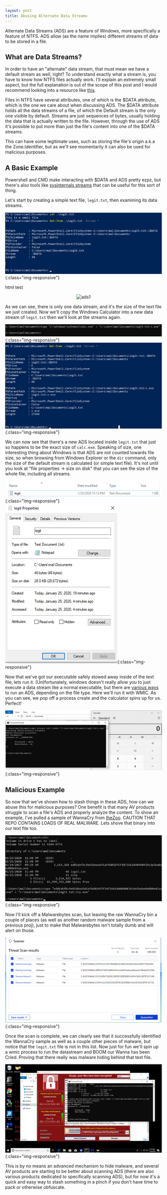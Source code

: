 ```yaml
---
layout: post
title: Abusing Alternate Data Streams
---
```


Alternate Data Streams (ADS) are a feature of Windows, more specifically a feature of NTFS. ADS allow (as the name implies) different streams of data to be stored in a file.

## What are Data Streams?  
In order to have an "alternate" data stream, that must mean we have a default stream as well, right? To understand exactly what a stream is, you have to know how NTFS files actually work. I'll explain an extremely small aspect, but the full explanation is out of the scope of this post and I would recommend looking into a resource like [this](https://thestarman.pcministry.com/asm/mbr/IntNTFSfs.htm).  

Files in NTFS have several attributes, one of which is the $DATA attribute, which is the one we care about when discussing ADS. The $DATA attribute holds all the data streams of a file, of which the Default stream is the only one visible by default. Streams are just sequences of bytes, usually holding the data that is actually written to the file. However, through the use of ADS it's possible to put more than just the file's content into one of the $DATA streams.  

This can have some legitimate uses, such as storing the file's origin a.k.a the Zone.Identifier, but as we'll see momentarily it can also be used for malicious purposes.  

## A Basic Example  
Powershell and CMD make interacting with $DATA and ADS pretty ezpz, but there's also tools like [sysinternals streams](https://docs.microsoft.com/en-us/sysinternals/downloads/streams) that can be useful for this sort of thing.  

Let's start by creating a simple text file, `legit.txt`, then examining its data streams.

![ads1](../images/ads/ads1.PNG){:class="img-responsive"}  

html test
<p align="center">
  <img src="https://github.com/degenerat3/degenerat3.github.io/images/ads/ads1.PNG"title="ads1">
</p>

As we can see, there is only one data stream, and it's the size of the text file we just created. Now we'll copy the Windows Calculator into a new data stream of `legit.txt` then we'll look at the streams again.

![ads2](../images/ads/ads2.png){:class="img-responsive"}
![ads3](../images/ads/ads3.png){:class="img-responsive"}

We can now see that there's a new ADS located inside `legit.txt` that just so happens to be the exact size of `calc.exe`. Speaking of size, one interesting thing about Windows is that ADS are not counted towards file size, so when browsing from Windows Explorer or the `dir` command, only the size of the default stream is calculated (or simple text file). It's not until you look at "file properties -> size on disk" that you can see the size of the whole file, including all streams.

![ads4.0](../images/ads/ads4.0.PNG){:class="img-responsive"}
![ads4.1](../images/ads/ads4.1.png){:class="img-responsive"}

Now that we've got our executable safely stowed away inside of the text file, lets run it. (Un)fortunately, windows doesn't really allow you to just execute a data stream like a normal executable, but there are [various ways](https://gist.github.com/api0cradle/cdd2d0d0ec9abb686f0e89306e277b8f) to run an ADS, depending on the file type. Here we'll run it with WMIC. As you can see, we pop off a process create and the calculator spins up for us. Perfect!

![ads5](../images/ads/ads5.png){:class="img-responsive"}

## Malicious Example 
So now that we've shown how to stash things in these ADS, how can we abuse this for malicious purposes? One benefit is that many AV products struggle to scan a file's ADS and properly analyze the content. To show an example, I've pulled a sample of WannaCry from [theZoo](https://github.com/ytisf/theZoo). CAUTION THAT REPO CONTAINS LOADS OF REAL MALWARE. Lets shove that binary into our text file too. 

![ads6](../images/ads/ads6.png){:class="img-responsive"}

Now I'll kick off a Malwarebytes scan, but leaving the raw WannaCry bin a couple of places (as well as another random malware sample from a previous proj), just to make that Malwarebytes isn't totally dumb and will alert on those. 

![ads7](../images/ads/ads7.png){:class="img-responsive"}

Once the scan is complete, we can clearly see that it successfully identified the WannaCry sample as well as a couple other pieces of malware, but notice that the `legit.txt` file is not in this list. Now just for fun we'll spin up a wmic process to run the datastream and BOOM our Wanna has been Cried. Proving that there really was malware hiding behind that text file.  

![ads8](../images/ads/ads8.png){:class="img-responsive"}

This is by no means an advanced mechanism to hide malware, and several AV products are starting to be better about scanning ADS (there are also various products dedicated to specifically scanning ADS), but for now it's a quick and easy way to stash something in a pinch if you don't have time to pack or otherwise obfuscate.